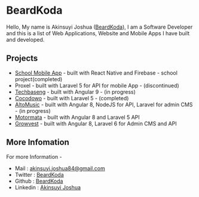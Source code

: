 # BeardKoda

Hello, My name is Akinsuyi Joshua ([BeardKoda](https://twitter.com/BeardKoda)), I am a Software Developer and this is a list of Web Applications, Website and Mobile Apps I have built and developed.

## Projects
- [School Mobile App](https://github.com/BeardKoda/Yct-Mobile-App) - built with React Native and Firebase - school project(completed)
- Proxel - built with Laravel 5 for API for mobile App - (discontinued)
- [Techbaseng](https://techbaseng.com) - built with Angular 9 - (in progress)
- [Cocodowo](https://cocoadowo.com) - built with Laravel 5 - (completed)
- [AltoMusic](https://altostream.app) - built with Angular 8, NodeJS for API, Laravel for admin CMS - (in progress)
- [Motormata](https://motormata.com) - built with Angular 8 and Laravel 5 API
- [Growvest](https://growvest.co) - built with Angular 8, Laravel 6 for Admin CMS and API 


## More Infomation
For more Information -
- Mail : [akinsuyi.joshua84@gmail.com](mail:akinsuyi.joshua84@gmail.com)
- Twitter : [BeardKoda](https://twitter.com/BeardKoda)
- Github : [BeardKoda](https://github.com/BeardKoda) 
- Linkedin : [Akinsuyi Joshua](https://www.linkedin.com/in/joshua-akinsuyi/)

